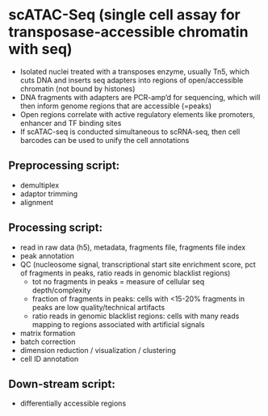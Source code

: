 # scATAC-Seq (single cell assay for transposase-accessible chromatin with seq)

- Isolated nuclei treated with a transposes enzyme, usually Tn5, which cuts DNA and inserts seq adapters into regions of open/accessible chromatin (not bound by histones)
- DNA fragments with adapters are PCR-amp’d for sequencing, which will then inform genome regions that are accessible (=peaks)
- Open regions correlate with active regulatory elements like promoters, enhancer and TF binding sites
- If scATAC-seq is conducted simultaneous to scRNA-seq, then cell barcodes can be used to unify the cell annotations 

## Preprocessing script:
- demultiplex
- adaptor trimming
- alignment

## Processing script:
- read in raw data (h5), metadata, fragments file, fragments file index
- peak annotation
- QC (nucleosome signal, transcriptional start site enrichment score, pct of fragments in peaks, ratio reads in genomic blacklist regions)
  - tot no fragments in peaks = measure of cellular seq depth/complexity
  - fraction of fragments in peaks: cells with <15-20% fragments in peaks are low quality/technical artifacts
  - ratio reads in genomic blacklist regions: cells with many reads mapping to regions associated with artificial signals
- matrix formation
- batch correction
- dimension reduction / visualization / clustering
- cell ID annotation

## Down-stream script:
- differentially accessible regions


